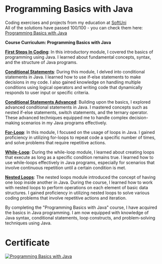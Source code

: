 # Programming Basics with Java
Coding exercises and projects from my education at <a href="www.softuni.bg">SoftUni</a>
<br>
All of the solutions have passed 100/100 - you can check them here: <a href="https://judge.softuni.org/Contests/#!/List/ByCategory/246/Java-Basics">Programming Basics with Java</a>
<br>

<b>Course Curriculum: Programming Basics with Java</b>

**<ins>First Steps In Coding</ins>**: In this introductory module, I covered the basics of programming using Java. I learned about fundamental concepts, syntax, and the structure of Java programs.

**<ins>Conditional Statements</ins>**: During this module, I delved into conditional statements in Java. I learned how to use if-else statements to make decisions in my code. I also gained knowledge on handling multiple conditions using logical operators and writing code that dynamically responds to user input or specific criteria.

**<ins>Conditional Statements Advanced</ins>**: Building upon the basics, I explored advanced conditional statements in Java. I mastered concepts such as nested if-else statements, switch statements, and the ternary operator. These advanced techniques equipped me to handle complex decision-making scenarios in my Java programs effectively.

**<ins>For-Loop</ins>**: In this module, I focused on the usage of loops in Java. I gained proficiency in utilizing for-loops to repeat code a specific number of times, and solve problems that require repetitive actions.

**<ins>While-Loop</ins>**: During the while-loop module, I learned about creating loops that execute as long as a specific condition remains true. I learned how to use while-loops effectively in Java programs, especially for scenarios that involve continuous repetition until a certain condition is met.

**<ins>Nested Loops</ins>**: The nested loops module introduced the concept of having one loop inside another in Java. During the course, I learned how to work with nested loops to perform operations on each element of basic data structures. I gained proficiency in utilizing nested loops to solve various coding problems that involve repetitive actions and iteration.

By completing the "Programming Basics with Java" course, I have acquired the basics in Java programming. I am now equipped with knowledge of Java syntax, conditional statements, loop constructs, and problem-solving techniques using Java.

# Certificate
<a href="https://softuni.bg/certificates/details/134595/710e8d86" rel="nofollow"><img src="https://user-images.githubusercontent.com/101351760/225559811-ed4dc164-5dbf-42dd-aa09-3bca9bf4d1ec.png" alt="Programming Basics with Java"></a>

